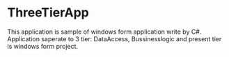 # ThreeTierApp
This application is sample of windows form application write by C#.
Application saperate to 3 tier: DataAccess, Bussinesslogic and present tier is windows form project.
